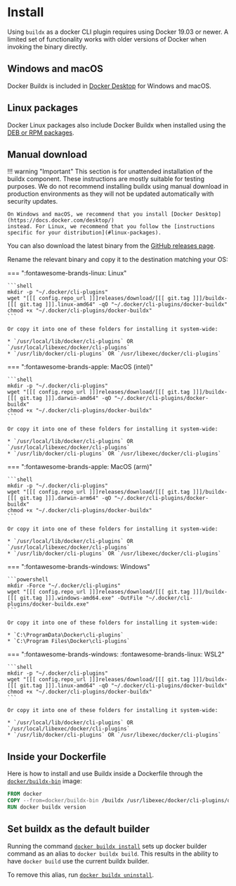 # Install

Using `buildx` as a docker CLI plugin requires using Docker 19.03 or newer.
A limited set of functionality works with older versions of Docker when
invoking the binary directly.

## Windows and macOS

Docker Buildx is included in [Docker Desktop](https://docs.docker.com/desktop/)
for Windows and macOS.

## Linux packages

Docker Linux packages also include Docker Buildx when installed using the
[DEB or RPM packages](https://docs.docker.com/engine/install/).

## Manual download

!!! warning "Important"
    This section is for unattended installation of the buildx component. These
    instructions are mostly suitable for testing purposes. We do not recommend
    installing buildx using manual download in production environments as they
    will not be updated automatically with security updates.

    On Windows and macOS, we recommend that you install [Docker Desktop](https://docs.docker.com/desktop/)
    instead. For Linux, we recommend that you follow the [instructions specific for your distribution](#linux-packages).

You can also download the latest binary from the [GitHub releases page](https://github.com/docker/buildx/releases/latest).

Rename the relevant binary and copy it to the destination matching your OS:

=== ":fontawesome-brands-linux: Linux"

    ```shell
    mkdir -p "~/.docker/cli-plugins"
    wget "[[[ config.repo_url ]]]releases/download/[[[ git.tag ]]]/buildx-[[[ git.tag ]]].linux-amd64" -qO "~/.docker/cli-plugins/docker-buildx"
    chmod +x "~/.docker/cli-plugins/docker-buildx"
    ```

    Or copy it into one of these folders for installing it system-wide:

    * `/usr/local/lib/docker/cli-plugins` OR `/usr/local/libexec/docker/cli-plugins`
    * `/usr/lib/docker/cli-plugins` OR `/usr/libexec/docker/cli-plugins`

=== ":fontawesome-brands-apple: MacOS (intel)"

    ```shell
    mkdir -p "~/.docker/cli-plugins"
    wget "[[[ config.repo_url ]]]releases/download/[[[ git.tag ]]]/buildx-[[[ git.tag ]]].darwin-amd64" -qO "~/.docker/cli-plugins/docker-buildx"
    chmod +x "~/.docker/cli-plugins/docker-buildx"
    ```

    Or copy it into one of these folders for installing it system-wide:

    * `/usr/local/lib/docker/cli-plugins` OR `/usr/local/libexec/docker/cli-plugins`
    * `/usr/lib/docker/cli-plugins` OR `/usr/libexec/docker/cli-plugins`

=== ":fontawesome-brands-apple: MacOS (arm)"

    ```shell
    mkdir -p "~/.docker/cli-plugins"
    wget "[[[ config.repo_url ]]]releases/download/[[[ git.tag ]]]/buildx-[[[ git.tag ]]].darwin-arm64" -qO "~/.docker/cli-plugins/docker-buildx"
    chmod +x "~/.docker/cli-plugins/docker-buildx"
    ```

    Or copy it into one of these folders for installing it system-wide:

    * `/usr/local/lib/docker/cli-plugins` OR `/usr/local/libexec/docker/cli-plugins`
    * `/usr/lib/docker/cli-plugins` OR `/usr/libexec/docker/cli-plugins`

=== ":fontawesome-brands-windows: Windows"

    ```powershell
    mkdir -Force "~/.docker/cli-plugins"
    wget "[[[ config.repo_url ]]]releases/download/[[[ git.tag ]]]/buildx-[[[ git.tag ]]].windows-amd64.exe" -OutFile "~/.docker/cli-plugins/docker-buildx.exe"
    ```

    Or copy it into one of these folders for installing it system-wide:

    * `C:\ProgramData\Docker\cli-plugins`
    * `C:\Program Files\Docker\cli-plugins`

=== ":fontawesome-brands-windows: :fontawesome-brands-linux: WSL2"

    ```shell
    mkdir -p "~/.docker/cli-plugins"
    wget "[[[ config.repo_url ]]]releases/download/[[[ git.tag ]]]/buildx-[[[ git.tag ]]].linux-amd64" -qO "~/.docker/cli-plugins/docker-buildx"
    chmod +x "~/.docker/cli-plugins/docker-buildx"
    ```

    Or copy it into one of these folders for installing it system-wide:

    * `/usr/local/lib/docker/cli-plugins` OR `/usr/local/libexec/docker/cli-plugins`
    * `/usr/lib/docker/cli-plugins` OR `/usr/libexec/docker/cli-plugins`

## Inside your Dockerfile

Here is how to install and use Buildx inside a Dockerfile through the
[`docker/buildx-bin`](https://hub.docker.com/r/docker/buildx-bin) image:

```Dockerfile
FROM docker
COPY --from=docker/buildx-bin /buildx /usr/libexec/docker/cli-plugins/docker-buildx
RUN docker buildx version
```

## Set buildx as the default builder

Running the command [`docker buildx install`](reference/buildx_install.md)
sets up docker builder command as an alias to `docker buildx build`. This
results in the ability to have `docker build` use the current buildx builder.

To remove this alias, run [`docker buildx uninstall`](reference/buildx_uninstall.md).
